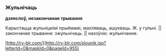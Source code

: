 ### Жульнічаць
**дзеяслоў, незакончанае трыванне**

Карыстацца жульніцкімі прыёмамі, махляваць, ашукваць. Ж. у гульні. || закончанае трыванне: зжульнічаць. || назоўнік: жульнічанне.

<a rel="author">[http://rv-blr.com/](http://rv-blr.com/slounik.jsp?letterId=0&maskId=0&pageId=955)</a>
